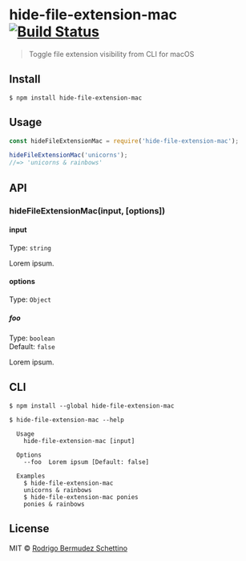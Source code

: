 # hide-file-extension-mac [![Build Status](https://travis-ci.com/rodrigobdz/hide-file-extension-mac.svg?branch=master)](https://travis-ci.com/rodrigobdz/hide-file-extension-mac)

> Toggle file extension visibility from CLI for macOS


## Install

```
$ npm install hide-file-extension-mac
```


## Usage

```js
const hideFileExtensionMac = require('hide-file-extension-mac');

hideFileExtensionMac('unicorns');
//=> 'unicorns & rainbows'
```


## API

### hideFileExtensionMac(input, [options])

#### input

Type: `string`

Lorem ipsum.

#### options

Type: `Object`

##### foo

Type: `boolean`<br>
Default: `false`

Lorem ipsum.


## CLI

```
$ npm install --global hide-file-extension-mac
```

```
$ hide-file-extension-mac --help

  Usage
    hide-file-extension-mac [input]

  Options
    --foo  Lorem ipsum [Default: false]

  Examples
    $ hide-file-extension-mac
    unicorns & rainbows
    $ hide-file-extension-mac ponies
    ponies & rainbows
```


## License

MIT © [Rodrigo Bermudez Schettino](http://rodrigobdz.github.io)

